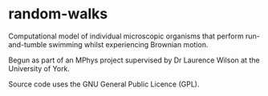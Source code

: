 # random-walks
Computational model of individual microscopic organisms that perform run-and-tumble swimming whilst experiencing Brownian motion.

Begun as part of an MPhys project supervised by Dr Laurence Wilson at the University of York.

Source code uses the GNU General Public Licence (GPL).
